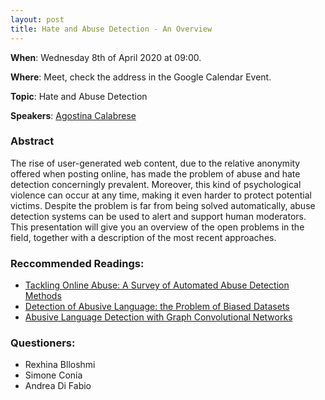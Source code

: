 ```yaml
---
layout: post
title: Hate and Abuse Detection - An Overview
---
```


**When**:  Wednesday 8th of April 2020 at 09:00.

**Where**: Meet, check the address in the Google Calendar Event.

**Topic**: Hate and Abuse Detection

**Speakers**: [Agostina Calabrese](https://twitter.com/agostina_cal)
### Abstract
The rise of user-generated web content, due to the relative anonymity offered when posting online, has made the problem of abuse and hate detection concerningly prevalent. Moreover, this kind of psychological violence can occur at any time, making it even harder to protect potential victims. Despite the problem is far from being solved automatically, abuse detection systems can be used to alert and support human moderators. This presentation will give you an overview of the open problems in the field, together with a description of the most recent approaches.

### Reccommended Readings:
 - [Tackling Online Abuse: A Survey of Automated Abuse Detection Methods](https://arxiv.org/pdf/1908.06024.pdf)
 - [Detection of Abusive Language: the Problem of Biased Datasets](https://www.aclweb.org/anthology/N19-1060.pdf)
 - [Abusive Language Detection with Graph Convolutional Networks](https://arxiv.org/pdf/1904.04073.pdf)
 
### Questioners:
- Rexhina Blloshmi
- Simone Conia
- Andrea Di Fabio